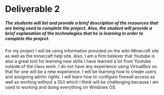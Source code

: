 # Deliverable 2

##### The students will list and provide a brief description of the resources that are being used to complete the project. Also, the student will provide a brief explanation of the technologies that he is learning in order to complete the project.

For my project I will be using information provided on the wiki-Minecraft site as well as the minecraft help site. Also, I am a firm believer that Youtube is also a great tool for learning new skills.I have learned a lot from Youtube outside of the class work. I do not have any experience using VirtualBox so that for one will be a new experience. I will be learning how to create users and assigning admin rights. I will learn how to configure firewall access as well as working without a GUI which I think will be challenging because I am used to working and doing everything on Windows OS.

